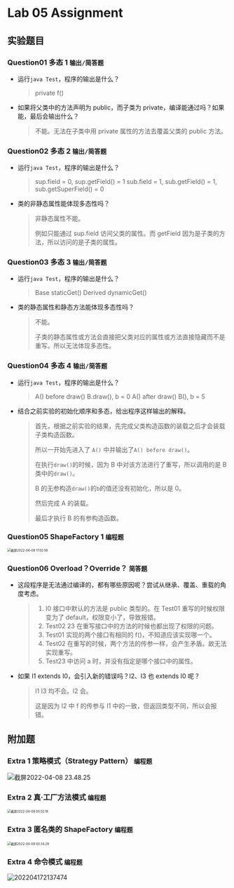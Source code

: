 # Lab 05 Assignment

## 实验题目

### Question01 多态 1 `输出/简答题`

- 运行`java Test`，程序的输出是什么？

  > private f()

- 如果将父类中的方法声明为 public，而子类为 private，编译能通过吗？如果能，最后会输出什么？

  > 不能。无法在子类中用 private 属性的方法去覆盖父类的 public 方法。

### Question02 多态 2 `输出/简答题`

- 运行`java Test`，程序的输出是什么？

  > sup.field = 0, sup.getField() = 1
  > sub.field = 1, sub.getField() = 1, sub.getSuperField() = 0

- 类的非静态属性能体现多态性吗？

  > 非静态属性不能。
  >
  > 例如只能通过 sup.field 访问父类的属性。而 getField 因为是子类的方法，所以访问的是子类的属性。

### Question03 多态 3 `输出/简答题`

- 运行`java Test`，程序的输出是什么？

  > Base staticGet()
  > Derived dynamicGet()

- 类的静态属性和静态方法能体现多态性吗？

  > 不能。
  >
  > 子类的静态属性或方法会直接把父类对应的属性或方法直接隐藏而不是重写。所以无法体现多态性。

### Question04 多态 4 `输出/简答题`

- 运行`java Test`，程序的输出是什么？

  > A() before draw()
  > B.draw(), b = 0
  > A() after draw()
  > B(), b = 5

- 结合之前实验的初始化顺序和多态，给出程序这样输出的解释。

  > 首先，根据之前实验的结果，先完成父类构造函数的装载之后才会装载子类构造函数。
  >
  > 所以一开始先进入了 `A()` 中并输出了`A() before draw()`。
  >
  > 在执行`draw()`的时候，因为 B 中对该方法进行了重写，所以调用的是 B 类中的`draw()`。
  >
  > B 的无参构造`draw()`的`b`的值还没有初始化，所以是 0。
  >
  > 然后完成 A 的装载。
  >
  > 最后才执行 B 的有参构造函数。

### Question05 ShapeFactory 1 `编程题`

<img src="https://s2.loli.net/2022/04/09/jafQVOp9xXvNA31.png" alt="截屏2022-04-08 17.00.59" style="zoom:50%;" />

### Question06 Overload？Override？ `简答题`

- 这段程序是无法通过编译的，都有哪些原因呢？尝试从继承、覆盖、重载的角度考虑。

  > 1. I0 接口中默认的方法是 public 类型的。在 Test01 重写的时候权限变为了 default，权限变小了，导致报错。
  > 2. Test02 23 在重写接口中的方法的时候也都出现了权限的问题。
  > 3. Test01 实现的两个接口有相同的 f()，不知道应该实现哪一个。
  > 4. Test02 在重写的时候，两个方法的传参一样，会产生矛盾。故无法实现重写。
  > 5. Test23 中访问 a 时，并没有指定是哪个接口中的属性。

- 如果 I1 extends I0，会引入新的错误吗？I2、I3 也 extends I0 呢？

  > I1 I3 均不会。I2 会。
  >
  > 这是因为 I2 中 f 的传参与 I1 中的一致，但返回类型不同，所以会报错。

## 附加题

### Extra 1 策略模式（Strategy Pattern） `编程题`

![截屏2022-04-08 23.48.25](https://raw.githubusercontent.com/hjc-owo/hjc-owo.github.io/img/202204172139659.png)

### Extra 2 真·工厂方法模式 `编程题`

<img src="https://s2.loli.net/2022/04/09/hHWRJBqNUltwjC6.png" alt="截屏2022-04-09 00.02.18" style="zoom:50%;" />

### Extra 3 匿名类的 ShapeFactory `编程题`

<img src="https://s2.loli.net/2022/04/09/dLVCQgszRZprN1n.png" alt="截屏2022-04-09 00.34.29" style="zoom:50%;" />

### Extra 4 命令模式 `编程题`

![202204172137474](https://raw.githubusercontent.com/hjc-owo/hjc-owo.github.io/img/202205071224454.png)
